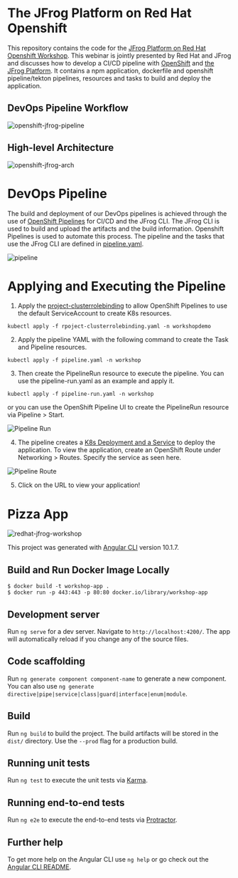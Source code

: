 # The JFrog Platform on Red Hat Openshift

This repository contains the code for the [JFrog Platform on Red Hat Openshift Workshop](). This webinar is jointly presented by Red Hat and JFrog and discusses how to develop a CI/CD pipeline with [OpenShift](https://www.openshift.com/) and [the JFrog Platform](https://jfrog.com/platform/). It contains a npm application, dockerfile and openshift pipeline/tekton pipelines, resources and tasks to build and deploy the application.

## DevOps Pipeline Workflow
![openshift-jfrog-pipeline](https://user-images.githubusercontent.com/6440106/104625814-0700e580-564a-11eb-94af-7e37d6d9b279.png)

## High-level Architecture
![openshift-jfrog-arch](https://user-images.githubusercontent.com/6440106/104613433-137e4180-563c-11eb-8714-2ff424785c8e.png)

# DevOps Pipeline

The build and deployment of our DevOps pipelines is achieved through the use of [OpenShift Pipelines](https://www.openshift.com/learn/topics/pipelines) for CI/CD and the JFrog CLI. The JFrog CLI is used to build and upload the artifacts and the build information. Openshift Pipelines is used to automate this process. The pipeline and the tasks that use the JFrog CLI are defined in [pipeline.yaml](./pipeline.yaml). 

![pipeline](https://user-images.githubusercontent.com/6440106/105406537-68dcc480-5be1-11eb-82a3-c0042b63c1bb.png)

# Applying and Executing the Pipeline

1. Apply the [project-clusterrolebinding](project-clusterrolebinding.yaml) to allow OpenShift Pipelines to use the default ServiceAccount to create K8s resources.

```
kubectl apply -f rpoject-clusterrolebinding.yaml -n workshopdemo
```

2. Apply the pipeline YAML with the following command to create the Task and Pipeline resources.

```
kubectl apply -f pipeline.yaml -n workshop
```

3. Then create the PipelineRun resource to execute the pipeline. You can use the pipeline-run.yaml as an example and apply it.

```
kubectl apply -f pipeline-run.yaml -n workshop
```

or you can use the OpenShift Pipeline UI to create the PipelineRun resource via Pipeline > Start.

![Pipeline Run](https://user-images.githubusercontent.com/6440106/105402807-b9055800-5bdc-11eb-93b1-36d77d61b302.png)

4. The pipeline creates a [K8s Deployment and a Service](./deployment.yaml) to deploy the application. To view the application, create an OpenShift Route under Networking > Routes. Specify the service as seen here.

![Pipeline Route](https://user-images.githubusercontent.com/6440106/105403178-3fba3500-5bdd-11eb-95a7-2429578f1fd8.png)

5. Click on the URL to view your application!

# Pizza App

![redhat-jfrog-workshop](https://user-images.githubusercontent.com/6440106/104613274-efbafb80-563b-11eb-972b-5b5db7ec2b75.png)

This project was generated with [Angular CLI](https://github.com/angular/angular-cli) version 10.1.7.

## Build and Run Docker Image Locally

```
$ docker build -t workshop-app . 
$ docker run -p 443:443 -p 80:80 docker.io/library/workshop-app
```

## Development server

Run `ng serve` for a dev server. Navigate to `http://localhost:4200/`. The app will automatically reload if you change any of the source files.

## Code scaffolding

Run `ng generate component component-name` to generate a new component. You can also use `ng generate directive|pipe|service|class|guard|interface|enum|module`.

## Build

Run `ng build` to build the project. The build artifacts will be stored in the `dist/` directory. Use the `--prod` flag for a production build.

## Running unit tests

Run `ng test` to execute the unit tests via [Karma](https://karma-runner.github.io).

## Running end-to-end tests

Run `ng e2e` to execute the end-to-end tests via [Protractor](http://www.protractortest.org/).

## Further help

To get more help on the Angular CLI use `ng help` or go check out the [Angular CLI README](https://github.com/angular/angular-cli/blob/master/README.md).

